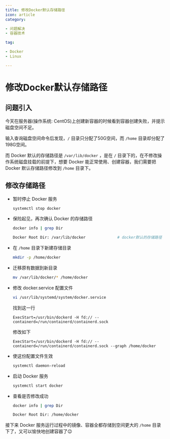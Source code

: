 ```yaml
---
title: 修改Docker默认存储路径
icon: article
category:

- 问题解决
- 容器技术

tag:

- Docker
- Linux

---
```


# 修改Docker默认存储路径

## 问题引入

今天在服务器(操作系统: CentOS)上创建新容器的时候看到容器创建失败，并提示磁盘空间不足。

输入查询磁盘空间命令后发现，`/` 目录只分配了50G空间，而 `/home` 目录却分配了198G空间。

而 Docker 默认的存储路径是 `/var/lib/docker` ，是在 `/` 目录下的，在不修改操作系统磁盘挂载的前提下，想要 Docker
能正常使用、创建容器，我们需要把 Docker 默认存储路径修改到 `/home` 目录下。

## 修改存储路径

- 暂时停止 Docker 服务

  ```bash
  systemctl stop docker
  ```

- 保险起见，再次确认 Docker 的存储路径

  ```bash
  docker info | grep Dir
  
  Docker Root Dir: /var/lib/docker              # docker默认的存储路径
  ```

- 在 `/home` 目录下新建存储目录

  ```bash
  mkdir -p /home/docker
  ```

- 迁移原有数据到新目录

  ```bash
  mv /var/lib/docker/* /home/docker
  ```

- 修改 docker.service 配置文件

  ```bash
  vi /usr/lib/systemd/system/docker.service
  ```

  找到这一行

  `ExecStart=/usr/bin/dockerd -H fd:// --containerd=/run/containerd/containerd.sock`

  修改如下

  `ExecStart=/usr/bin/dockerd -H fd:// --containerd=/run/containerd/containerd.sock --graph /home/docker`

- 使这份配置文件生效

  ```bash
  systemctl daemon-reload
  ```

- 启动 Docker 服务

  ```bash
  systemctl start docker
  ```

- 查看是否修改成功

  ```bash
  docker info | grep Dir
  
  Docker Root Dir: /home/docker
  ```

接下来 Docker 服务运行过程中的镜像、容器全都存储到空间更大的 `/home` 目录下了，又可以愉快地创建容器了😉